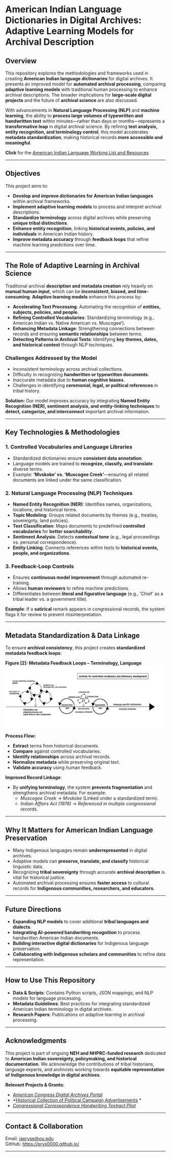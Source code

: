 # **American Indian Language Dictionaries in Digital Archives: Adaptive Learning Models for Archival Description**  

## **Overview**  
This repository explores the methodologies and frameworks used in creating **American Indian language dictionaries** for digital archives. It presents an improved model for **automated archival processing**, comparing **adaptive learning models** with traditional human processing to enhance archival descriptions. The broader implications for **large-scale digital projects** and the future of **archival science** are also discussed.  

With advancements in **Natural Language Processing (NLP)** and **machine learning**, the ability to **process large volumes of typewritten and handwritten text** within minutes—rather than days or months—represents a **transformative leap** in digital archival science. By refining **text analysis, entity recognition, and terminology control**, this model accelerates **metadata standardization**, making historical records **more accessible and meaningful**.  

**Click** for the [American Indian Language Working List and Resources](https://github.com/prys0000/adaptive_languages_archives/blob/92ea2d6073dda5bb03668be9ebdbf1bd73c53fe4/Languages_American_Indian.csv "American Indian Language Working List and Resources")

---

## **Objectives**  
This project aims to:  
- **Develop and improve dictionaries for American Indian languages** within archival frameworks.  
- **Implement adaptive learning models** to process and interpret archival descriptions.  
- **Standardize terminology** across digital archives while preserving **unique tribal distinctions**.  
- **Enhance entity recognition**, linking **historical events, policies, and individuals** in American Indian history.  
- **Improve metadata accuracy** through **feedback loops** that refine machine learning predictions over time.  

---

## **The Role of Adaptive Learning in Archival Science**  
Traditional archival **description and metadata creation** rely heavily on **manual human input**, which can be **inconsistent, biased, and time-consuming**. **Adaptive learning models** enhance this process by:  

- **Accelerating Text Processing**: Automating the recognition of **entities, subjects, policies, and people**.  
- **Refining Controlled Vocabularies**: Standardizing terminology (e.g., American Indian vs. Native American vs. Muscogee’).  
- **Enhancing Metadata Linkage**: Strengthening connections between records and ensuring **semantic relationships** between terms.  
- **Detecting Patterns in Archival Texts**: Identifying **key themes, dates, and historical context** through NLP techniques.  

### **Challenges Addressed by the Model**
- Inconsistent terminology across archival collections.  
- Difficulty in recognizing **handwritten or typewritten documents**.  
- Inaccurate metadata due to **human cognitive biases**.  
- Challenges in identifying **ceremonial, legal, or political references** in tribal history.  

**Solution:** Our model improves accuracy by integrating **Named Entity Recognition (NER), sentiment analysis, and entity-linking techniques** to **detect, categorize, and interconnect** important archival information.  

---

## **Key Technologies & Methodologies**  

### **1. Controlled Vocabularies and Language Libraries**  
- Standardized dictionaries ensure **consistent data annotation**.  
- Language models are trained to **recognize, classify, and translate** diverse terms.  
- Example: **‘Mvskoke’ vs. ‘Muscogee Creek’**—ensuring all related documents are linked under the same classification.  

### **2. Natural Language Processing (NLP) Techniques**  
- **Named Entity Recognition (NER)**: Identifies names, organizations, locations, and historical terms.  
- **Topic Modeling**: Groups related documents by themes (e.g., treaties, sovereignty, land policies).  
- **Text Classification**: Maps documents to predefined **controlled vocabularies** for **better searchability**.  
- **Sentiment Analysis**: Detects **contextual tone** (e.g., legal proceedings vs. personal correspondence).  
- **Entity Linking**: Connects references within texts to **historical events, people, and organizations**.  

### **3. Feedback-Loop Controls**  
- Ensures **continuous model improvement** through automated re-training.  
- Allows **human reviewers** to refine machine predictions.  
- Differentiates between **literal and figurative language** (e.g., ‘Chief’ as a tribal leader vs. a government title).  

**Example**: If a **satirical** remark appears in congressional records, the system flags it for review to prevent misinterpretation.  

---

## **Metadata Standardization & Data Linkage**  
To ensure **archival consistency**, this project creates **standardized metadata feedback loops**:  

**Figure [2]: Metadata Feedback Loops – Terminology, Language**  
[![Metadata Standardization & Data Linkage](https://github.com/prys0000/adaptive_languages_archives/blob/e79b60a7f1e36f6c48118d408bf7ccb633607478/Controls_Adaptive_001.jpg "Metadata Standardization & Data Linkage")](https://github.com/prys0000/adaptive_languages_archives/blob/e79b60a7f1e36f6c48118d408bf7ccb633607478/Controls_Adaptive_001.jpg "Metadata Standardization & Data Linkage")

 **Process Flow:**  
- **Extract** terms from historical documents.  
- **Compare** against controlled vocabularies.  
- **Identify relationships** across archival records.  
- **Normalize metadata** while preserving original text.  
- **Validate accuracy** using human feedback.  

**Improved Record Linkage**:  
- By **unifying terminology**, the system **prevents fragmentation** and strengthens archival metadata. For example:  
	- *Muscogee Creek* → *Mvskoke* (Linked under a standardized term).  
	- *Indian Affairs Act (1978)* → *Referenced in multiple congressional records*.  

---

## **Why It Matters for American Indian Language Preservation**
- Many Indigenous languages remain **underrepresented** in digital archives.  
- Adaptive models can **preserve, translate, and classify** historical linguistic data.  
- Recognizing **tribal sovereignty** through accurate **archival description** is vital for historical justice.  
- Automated archival processing ensures **faster access** to cultural records for **Indigenous communities, researchers, and educators**.  

---

## **Future Directions**
- **Expanding NLP models** to cover additional **tribal languages and dialects**.  
- **Integrating AI-powered handwriting recognition** to process handwritten American Indian documents.  
- **Building interactive digital dictionaries** for Indigenous language preservation.  
- **Collaborating with Indigenous scholars and communities** to refine data representation.  

---

## **How to Use This Repository**
- **Data & Scripts**: Contains Python scripts, JSON mappings, and NLP models for language processing.  
- **Metadata Guidelines**: Best practices for integrating standardized American Indian terminology in digital archives.  
- **Research Papers**: Publications on adaptive learning in archival processing.  



---

## **Acknowledgments**
This project is part of ongoing **NEH and NHPRC-funded research** dedicated to **American Indian sovereignty, policymaking, and historical documentation**. We acknowledge the contributions of tribal historians, language experts, and archivists working towards **equitable representation of Indigenous knowledge in digital archives**.  

**Relevant Projects & Grants:**  
- *[American Congress Digital Archives Portal ](https://congressarchives.org/ "American Congress Digital Archives Portal ")*  
- *[Historical Collection of Political Campaign Advertisements](https://s-lib024.lib.uiowa.edu/campaignvids/people.html "Historical Collection of Political Campaign Advertisements") *  
- *[Congressional Correspondence Handwriting Textract Pilot](https://github.com/prys0000/archives-handwriting-text-extract-project "Congressional Correspondence Handwriting Textract Pilot")*

---

## **Contact & Collaboration**  
Email: japryse@ou.edu  
GitHub: https://prys0000.github.io/

---
